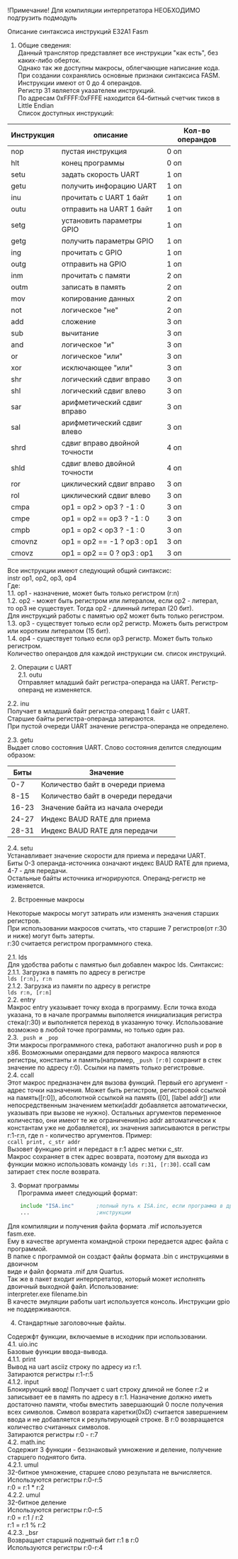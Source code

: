 !Примечание!
Для компиляции интерпретатора НЕОБХОДИМО подгрузить подмодуль    

Описание синтаксиса инструкций E32A1 Fasm  
1. Общие сведения:  
Данный транслятор представляет все инструкции "как есть", без каких-либо оберток.  
Однако так же доступны макросы, облегчающие написание кода.  
При создании сохранялись основные признаки синтаксиса FASM.  
Инструкции имеют от 0 до 4 операндов.  
Регистр 31 является указателем инструкций.  
По адресам 0xFFFF:0xFFFE находится 64-битный счетчик тиков в Little Endian  
Список доступных инструкций:  

| Инструкция| описание| Кол-во операндов |  
| ---| ---| ---| 
| nop| пустая инструкция|  0 оп |   
| hlt| конец программы|  0 оп |   
| setu| задать скорость UART|  1 оп |   
| getu| получить инфорацию UART|  1 оп |   
| inu| прочитать с UART 1 байт|  1 оп |   
| outu| отправить на UART 1 байт|  1 оп |   
| setg| установить параметры GPIO|  1 оп |   
| getg| получить параметры GPIO|  1 оп |   
| ing| прочитать с GPIO|  1 оп |   
| outg| отправить на GPIO|  1 оп |   
| inm| прочитать с памяти|  2 оп |   
| outm| записать в память|  2 оп |   
| mov| копирование данных|  2 оп |   
| not| логическое "не"|  2 оп |   
| add| сложение|  3 оп |   
| sub| вычитание|  3 оп |   
| and| логическое "и"|  3 оп |   
| or| логическое "или"|  3 оп |   
| xor| исключающее "или"|  3 оп |   
| shr| логический сдвиг вправо|  3 оп |   
| shl| логический сдвиг влево|  3 оп |   
| sar| арифметический сдвиг вправо|  3 оп |   
| sal| арифметический сдвиг влево|  3 оп |   
| shrd| сдвиг вправо двойной точности|  4 оп |   
| shld| сдвиг влево двойной точности|  4 оп |  
| ror| циклический сдвиг вправо|  3 оп |   
| rol| циклический сдвиг влево|  3 оп |   
| cmpa| op1 = op2 > op3 ? -1 : 0|  3 оп |   
| cmpe| op1 = op2 == op3 ? -1 : 0|  3 оп |   
| cmpb| op1 = op2 < op3 ? -1 : 0|  3 оп |   
| cmovnz| op1 = op2 == -1 ? op3 : op1|  3 оп |   
| cmovz| op1 = op2 == 0 ? op3 : op1|  3 оп |  
  
Все инструкции имеют следующий общий синтаксис:  
instr op1, op2, op3, op4  
Где:  
1.1. op1 - назначение, может быть только регистром (r:n)  
1.2. op2 - может быть регистром или литералом, если op2 - литерал,  
	то op3 не существует. Тогда op2 - длинный литерал (20 бит).  
	Для инструкций работы с памятью op2 может быть только регистром.  
1.3. op3 - существует только если op2 регистр. Можеть быть регистром  
	или коротким литералом (15 бит).   
1.4. op4 - существует только если op3 регистр. Может быть только регистром.  
Количество операндов для каждой инструкции см. список инструкций.  

2. Операции с UART  
2.1. outu  
   Отправляет младший байт регистра-операнда на UART. Регистр-операнд не изменяется.
     
2.2. inu  
   Получает в младший байт регистра-операнд 1 байт с UART.  
   Старшие байты регистра-операнда затираются.  
   При пустой очереди UART значение регистра-операнда не определено.  
     
2.3. getu  
   Выдает слово состояния UART. Слово состояния делится следующим образом:

   |Биты|Значение|
   |---|---|
   |0-7|Количество байт в очереди приема|
   |8-15|Количество байт в очереди передачи|
   |16-23|Значение байта из начала очереди|
   |24-27|Индекс BAUD RATE для приема|
   |28-31|Индекс BAUD RATE для передачи|

2.4. setu  
   Устанавливает значение скорости для приема и передачи UART.  
   Биты 0-3 операнда-источника означают индекс BAUD RATE для приема, 4-7 - для передачи.  
   Остальные байты источника игнорируются. Операнд-регистр не изменяется.  
     
2. Встроенные макросы
  
Некоторые макросы могут затирать или изменять значения старших регистров.  
При использовании макросов считать, что старшие 7 регистров(от r:30 и ниже) могут быть затерты.  
r:30 считается регистром программного стека.  
  
2.1. lds  
Для удобства работы с памятью был добавлен макрос lds. Синтаксис:  
2.1.1. Загрузка в память по адресу в регистре  
	`lds [r:n], r:n`  
2.1.2. Загрузка из памяти по адресу в регистре  
	`lds r:n, [r:n]`  
2.2. entry  
Макрос entry указывает точку входа в программу. Если точка входа указана, то в начале программы выполяется инициализация регистра стека(r:30) и выполняется переход в указанную точку. Использование возможно в любой точке программы, но только один раз.  
2.3. `_push и _pop`  
Эти макросы программного стека, работают аналогично push и pop в x86. Возможными операндами для первого макроса являются регистры, константы и память(например, `_push [r:0]` сохранит в стек значение по адресу r:0). Ссылки на память только регистровые.  
2.4. ccall  
Этот макрос предназначен для вызова функций. Первый его аргумент - адрес точки назначения. Может быть регистром, регистровой ссылкой на память([r:0]), абсолютной ссылкой на память ([0], [label addr]) или непосредственным значением метки(addr добавляется автоматически, указывать при вызове не нужно). Остальныx аргументов переменное количество, они имеют те же ограничения(но addr автоматически к константам уже не добавляется), их значения записываются в регистры r:1-r:n, где n - количество аргументов. Пример:  
`ccall print, c_str addr`  
Вызовет функцию print и передаст в r:1 адрес метки c_str.  
Макрос сохраняет в стек адрес возврата, поэтому для выхода из функции можно использовать команду `lds r:31, [r:30]`. ccall сам затирает стек после возврата.  
  
3. Формат программы  
Программа имеет следующий формат:  
```asm  
	include "ISA.inc"		;полный путь к ISA.inc, если программа в другой папке  
	...						;инструкции  
```	  
Для компиляции и получения файла формата .mif используется fasm.exe.  
Ему в качестве аргумента командной строки передается адрес файла с программой.  
В папке с программой он создаст файлы формата .bin с инструкциями в двоичном  
виде и файл формата .mif для Quartus.  
Так же в пакет входит интерпретатор, который может исполнять двоичный выходной файл. Использование:  
interpreter.exe filename.bin  
В качесте эмуляции работы uart используется консоль. Инструкции gpio не поддерживаются.  
  
4. Стандартные заголовочные файлы.
  
Содержфт функции, включаемые в исходник при использовании.  
4.1. uio.inc   
Базовые функции ввода-вывода.  
4.1.1. print  
Вывод на uart asciiz строку по адресу из r:1.  
Затираются регистры r:1-r:5  
4.1.2. input  
Блокирующий ввод!
Получает с uart строку длиной не более r:2 и записывает ее в память по адресу в r:1.
Назначение должно иметь достаточно памяти, чтобы вместить завершающий 0 после получения всех символов.
Символ возврата каретки(0xD) считается завершением ввода и не добавляется к результирующей строке.
В r:0 возвращается количество считанных символов.  
Затираются регистры r:0 - r:7  
4.2. math.inc  
Содержит 3 функции - беззнаковый умножение и деление, получение старшего поднятого бита.  
4.2.1. umul  
32-битное умножение, старшее слово результата не вычисляется.  
Используются регистры r:0-r:5  
r:0 = r:1 * r:2  
4.2.2. umul  
32-битное деление  
Используются регистры r:0-r:5  
r:0 = r:1 / r:2  
r:1 = r:1 % r:2  
4.2.3. _bsr  
Возвращает старший поднятый бит r:1 в r:0  
Используются регистры r:0-r:4  

